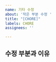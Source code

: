 ```yaml
---
name: 기타 수정
about: '작은 부분 수정 '
title: "[CHORE]"
labels: CHORE
assignees: ''

---
```


## 수정 부분과 이유

<br>
